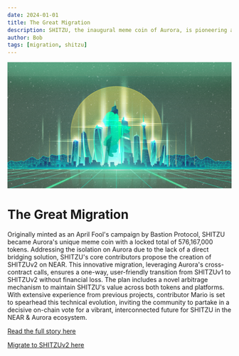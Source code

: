 ```yaml
---
date: 2024-01-01
title: The Great Migration
description: SHITZU, the inaugural meme coin of Aurora, is pioneering a migration to the NEAR protocol. With a community-driven ethos, SHITZU is innovating a seamless transition to SHITZUv2 on NEAR, ensuring a vibrant future without losing its unique charm or value.
author: Bob
tags: [migration, shitzu]
---
```


![Shitzu BG](./thumbnail.webp)

# The Great Migration

Originally minted as an April Fool's campaign by Bastion Protocol, SHITZU became Aurora's unique meme coin with a locked total of 576,167,000 tokens. Addressing the isolation on Aurora due to the lack of a direct bridging solution, SHITZU's core contributors propose the creation of SHITZUv2 on NEAR. This innovative migration, leveraging Aurora's cross-contract calls, ensures a one-way, user-friendly transition from SHITZUv1 to SHITZUv2 without financial loss. The plan includes a novel arbitrage mechanism to maintain SHITZU's value across both tokens and platforms. With extensive experience from previous projects, contributor Mario is set to spearhead this technical evolution, inviting the community to partake in a decisive on-chain vote for a vibrant, interconnected future for SHITZU in the NEAR & Aurora ecosystem.

[Read the full story here](https://github.com/Shitzu-Apes/proposal)

[Migrate to SHITZUv2 here](https://near.org/marior.near/widget/ShitzuMigrate)
